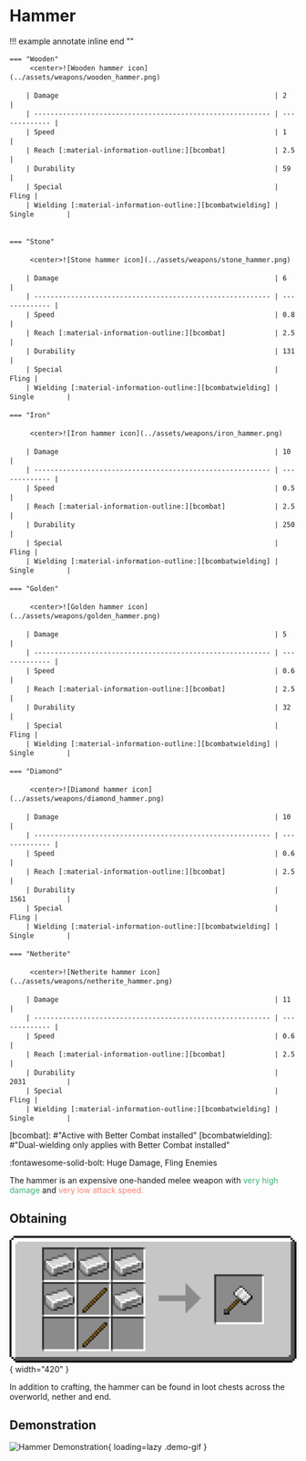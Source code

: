 # Hammer

!!! example annotate inline end ""

    === "Wooden"
         <center>![Wooden hammer icon](../assets/weapons/wooden_hammer.png)

        | Damage                                                     | 2             |
        | ---------------------------------------------------------- | ------------- |
        | Speed                                                      | 1             |
        | Reach [:material-information-outline:][bcombat]            | 2.5           |
        | Durability                                                 | 59            |
        | Special                                                    | Fling |
        | Wielding [:material-information-outline:][bcombatwielding] | Single        |


    === "Stone"

         <center>![Stone hammer icon](../assets/weapons/stone_hammer.png)

        | Damage                                                     | 6             |
        | ---------------------------------------------------------- | ------------- |
        | Speed                                                      | 0.8           |
        | Reach [:material-information-outline:][bcombat]            | 2.5           |
        | Durability                                                 | 131           |
        | Special                                                    | Fling |
        | Wielding [:material-information-outline:][bcombatwielding] | Single        |

    === "Iron"

         <center>![Iron hammer icon](../assets/weapons/iron_hammer.png)

        | Damage                                                     | 10            |
        | ---------------------------------------------------------- | ------------- |
        | Speed                                                      | 0.5           |
        | Reach [:material-information-outline:][bcombat]            | 2.5           |
        | Durability                                                 | 250           |
        | Special                                                    | Fling |
        | Wielding [:material-information-outline:][bcombatwielding] | Single        |

    === "Golden"

         <center>![Golden hammer icon](../assets/weapons/golden_hammer.png)

        | Damage                                                     | 5             |
        | ---------------------------------------------------------- | ------------- |
        | Speed                                                      | 0.6           |
        | Reach [:material-information-outline:][bcombat]            | 2.5           |
        | Durability                                                 | 32            |
        | Special                                                    | Fling |
        | Wielding [:material-information-outline:][bcombatwielding] | Single        |

    === "Diamond"

         <center>![Diamond hammer icon](../assets/weapons/diamond_hammer.png)

        | Damage                                                     | 10            |
        | ---------------------------------------------------------- | ------------- |
        | Speed                                                      | 0.6           |
        | Reach [:material-information-outline:][bcombat]            | 2.5           |
        | Durability                                                 | 1561          |
        | Special                                                    | Fling |
        | Wielding [:material-information-outline:][bcombatwielding] | Single        |

    === "Netherite"

         <center>![Netherite hammer icon](../assets/weapons/netherite_hammer.png)

        | Damage                                                     | 11            |
        | ---------------------------------------------------------- | ------------- |
        | Speed                                                      | 0.6           |
        | Reach [:material-information-outline:][bcombat]            | 2.5           |
        | Durability                                                 | 2031          |
        | Special                                                    | Fling |
        | Wielding [:material-information-outline:][bcombatwielding] | Single        |

[bcombat]: #"Active with Better Combat installed"
[bcombatwielding]: #"Dual-wielding only applies with Better Combat installed"

:fontawesome-solid-bolt: Huge Damage, Fling Enemies

The hammer is an expensive one-handed melee weapon with <span style="color:mediumseagreen">very high damage</span> and <span style="color:salmon">very low attack speed.</span>

## Obtaining

![Hammer Recipe](../assets/recipes/recipe_hammer.png){ width="420" }

In addition to crafting, the hammer can be found in loot chests across the overworld, nether and end.

## Demonstration

![Hammer Demonstration](../assets/gifs/hammer.gif){ loading=lazy .demo-gif }
